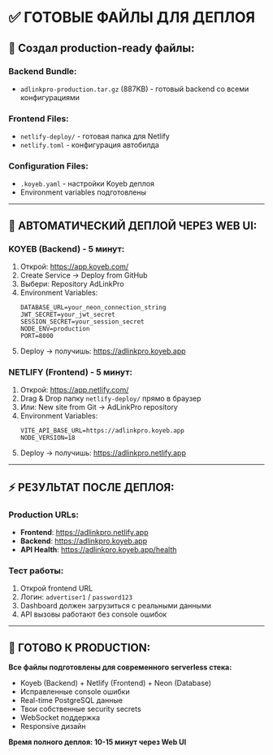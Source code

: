 # ✅ ГОТОВЫЕ ФАЙЛЫ ДЛЯ ДЕПЛОЯ

## 🎯 Создал production-ready файлы:

### **Backend Bundle:**
- `adlinkpro-production.tar.gz` (887KB) - готовый backend со всеми конфигурациями

### **Frontend Files:**  
- `netlify-deploy/` - готовая папка для Netlify
- `netlify.toml` - конфигурация автобилда

### **Configuration Files:**
- `.koyeb.yaml` - настройки Koyeb деплоя
- Environment variables подготовлены

---

## 🚀 АВТОМАТИЧЕСКИЙ ДЕПЛОЙ ЧЕРЕЗ WEB UI:

### **KOYEB (Backend) - 5 минут:**
1. Открой: https://app.koyeb.com/
2. Create Service → Deploy from GitHub
3. Выбери: Repository AdLinkPro 
4. Environment Variables:
   ```
   DATABASE_URL=your_neon_connection_string
   JWT_SECRET=your_jwt_secret
   SESSION_SECRET=your_session_secret
   NODE_ENV=production
   PORT=8000
   ```
5. Deploy → получишь: https://adlinkpro.koyeb.app

### **NETLIFY (Frontend) - 5 минут:**
1. Открой: https://app.netlify.com/
2. Drag & Drop папку `netlify-deploy/` прямо в браузер
3. Или: New site from Git → AdLinkPro repository
4. Environment Variables:
   ```
   VITE_API_BASE_URL=https://adlinkpro.koyeb.app
   NODE_VERSION=18
   ```
5. Deploy → получишь: https://adlinkpro.netlify.app

---

## ⚡ РЕЗУЛЬТАТ ПОСЛЕ ДЕПЛОЯ:

### **Production URLs:**
- **Frontend**: https://adlinkpro.netlify.app
- **Backend**: https://adlinkpro.koyeb.app  
- **API Health**: https://adlinkpro.koyeb.app/health

### **Тест работы:**
1. Открой frontend URL
2. Логин: `advertiser1` / `password123`
3. Dashboard должен загрузиться с реальными данными
4. API вызовы работают без console ошибок

---

## 🎉 ГОТОВО К PRODUCTION:

**Все файлы подготовлены для современного serverless стека:**
- Koyeb (Backend) + Netlify (Frontend) + Neon (Database)
- Исправленные console ошибки
- Real-time PostgreSQL данные
- Твои собственные security secrets
- WebSocket поддержка
- Responsive дизайн

**Время полного деплоя: 10-15 минут через Web UI**